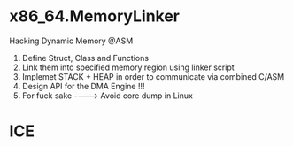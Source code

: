 # x86_64.MemoryLinker

Hacking Dynamic Memory @ASM

1. Define Struct, Class and Functions 
2. Link them into specified memory region using linker script
3. Implemet STACK + HEAP in order to communicate via combined C/ASM
4. Design API for the DMA Engine !!!
5. For fuck sake ----> Avoid core dump in Linux

# ICE
